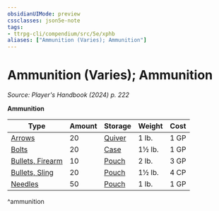```yaml
---
obsidianUIMode: preview
cssclasses: json5e-note
tags:
- ttrpg-cli/compendium/src/5e/xphb
aliases: ["Ammunition (Varies); Ammunition"]
---
```

# Ammunition (Varies); Ammunition
*Source: Player's Handbook (2024) p. 222* 

**Ammunition**

| Type | Amount | Storage | Weight | Cost |
|------|--------|---------|--------|------|
| [Arrows](Mechanics/items/arrows-20-xphb.md) | 20 | [Quiver](Mechanics/items/quiver-xphb.md) | 1 lb. | 1 GP |
| [Bolts](Mechanics/items/bolts-20-xphb.md) | 20 | [Case](Mechanics/items/crossbow-bolt-case-xphb.md) | 1½ lb. | 1 GP |
| [Bullets, Firearm](Mechanics/items/firearm-bullets-10-xphb.md) | 10 | [Pouch](Mechanics/items/pouch-xphb.md) | 2 lb. | 3 GP |
| [Bullets, Sling](Mechanics/items/sling-bullet-xphb.md) | 20 | [Pouch](Mechanics/items/pouch-xphb.md) | 1½ lb. | 4 CP |
| [Needles](Mechanics/items/needles-50-xphb.md) | 50 | [Pouch](Mechanics/items/pouch-xphb.md) | 1 lb. | 1 GP |
^ammunition